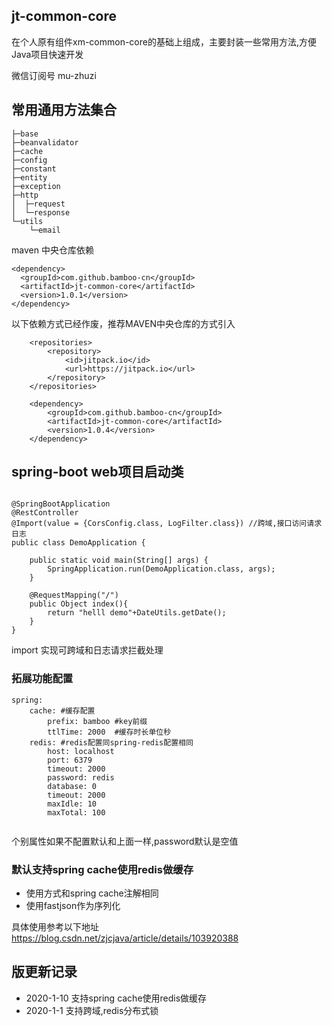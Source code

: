
## jt-common-core
在个人原有组件xm-common-core的基础上组成，主要封装一些常用方法,方便Java项目快速开发

微信订阅号
mu-zhuzi


## 常用通用方法集合

```
├─base
├─beanvalidator
├─cache
├─config
├─constant
├─entity
├─exception
├─http
│  ├─request
│  └─response
└─utils
    └─email
```

maven 中央仓库依赖

```$xslt
<dependency>
  <groupId>com.github.bamboo-cn</groupId>
  <artifactId>jt-common-core</artifactId>
  <version>1.0.1</version>
</dependency>
```

以下依赖方式已经作废，推荐MAVEN中央仓库的方式引入
```
	<repositories>
		<repository>
		    <id>jitpack.io</id>
		    <url>https://jitpack.io</url>
		</repository>
	</repositories>

	<dependency>
	    <groupId>com.github.bamboo-cn</groupId>
	    <artifactId>jt-common-core</artifactId>
	    <version>1.0.4</version>
	</dependency>
```


## spring-boot web项目启动类

```

@SpringBootApplication
@RestController
@Import(value = {CorsConfig.class, LogFilter.class}) //跨域,接口访问请求日志
public class DemoApplication {

	public static void main(String[] args) {
		SpringApplication.run(DemoApplication.class, args);
	}

	@RequestMapping("/")
	public Object index(){
		return "helll demo"+DateUtils.getDate();
	}
}
```

import 实现可跨域和日志请求拦截处理



### 拓展功能配置
```
spring:
    cache: #缓存配置
        prefix: bamboo #key前缀
        ttlTime: 2000  #缓存时长单位秒
    redis: #redis配置同spring-redis配置相同
        host: localhost
        port: 6379
        timeout: 2000
        password: redis
        database: 0
        timeout: 2000
        maxIdle: 10
        maxTotal: 100
        

```
个别属性如果不配置默认和上面一样,password默认是空值


### 默认支持spring cache使用redis做缓存
- 使用方式和spring cache注解相同
- 使用fastjson作为序列化

具体使用参考以下地址
https://blog.csdn.net/zjcjava/article/details/103920388



## 版更新记录

- 2020-1-10 支持spring cache使用redis做缓存
- 2020-1-1  支持跨域,redis分布式锁



